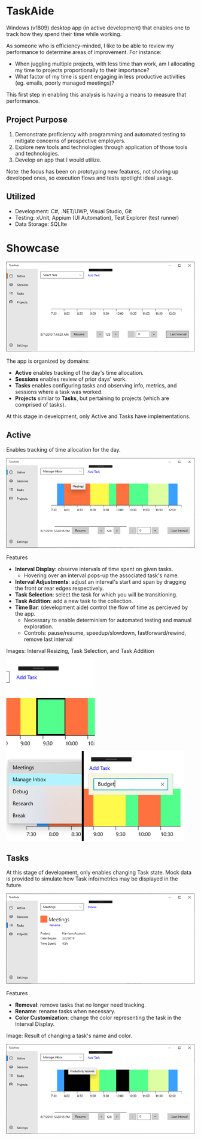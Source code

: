 # TaskAide
Windows (v1809) desktop app (in active development) that enables one to track how they spend their time while working.

As someone who is efficiency-minded, I like to be able to review my performance to determine areas of improvement. For instance:
- When juggling multiple projects, with less time than work, am I allocating my time to projects proportionally to their importance?
- What factor of my time is spent engaging in less productive activities (eg. emails, poorly managed meetings)?

This first step in enabling this analysis is having a means to measure that performance.


## Project Purpose
1. Demonstrate proficiency with programming and automated testing to mitigate concerns of prospective employers.
2. Explore new tools and technologies through application of those tools and technologies.
3. Develop an app that I would utilize.

Note: the focus has been on prototyping new features, not shoring up developed ones, so execution flows and tests spotlight ideal usage.


## Utilized
- Development: C#, .NET/UWP, Visual Studio, Git
- Testing: xUnit, Appium (UI Automation), Test Explorer (test runner)
- Data Storage: SQLIte

# Showcase

<img src="/Images/active_no-intervals_full.png">

The app is organized by domains:
- **Active** enables tracking of the day's time allocation.
- **Sessions** enables review of prior days' work.
- **Tasks** enables configuring tasks and observing info, metrics, and sessions where a task was worked.
- **Projects** similar to **Tasks**, but pertaining to projects (which are comprised of tasks).

At this stage in development, only Active and Tasks have implementations.

## Active

Enables tracking of time allocation for the day.

<img src="/Images/active_several-intervals_owner-popup_full.png">

Features
- **Interval Display**: observe intervals of time spent on given tasks.
  - Hovering over an interval pops-up the associated task's name.
- **Interval Adjustments**: adjust an interval's start and span by dragging the front or rear edges respectively.
- **Task Selection**: select the task for which you will be transitioning.
- **Task Addition**: add a new task to the collection.
- **Time Bar**: (development aide) control the flow of time as percieved by the app.
  - Necessary to enable determinism for automated testing and manual exploration.
  - Controls: pause/resume, speedup/slowdown, fastforward/rewind, remove last interval

Images: Interval Resizing, Task Selection, and Task Addition

<img src="/Images/active_interval-resize_partial.png" align="left">
<img src="/Images/active_task-selection-and-add-composite_partial.png">

## Tasks

At this stage of development, only enables changing Task state. Mock data is provided to simulate how Task info/metrics may be displayed in the future.

<img src="/Images/tasks_default_full.png">

Features
- **Removal**: remove tasks that no longer need tracking.
- **Rename**: rename tasks when necessary.
- **Color Customization**: change the color representing the task in the Interval Display.

Image: Result of changing a task's name and color.

<img src="/Images/active_change-name-and-color-result_full.png">
